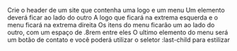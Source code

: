 Crie o header de um site que contenha uma logo e um menu
Um elemento deverá ficar ao lado do outro
A logo que ficará na extrema esquerda e o menu ficará na extrema direita
Os itens do menu ficarão um ao lado do outro, com um espaço de .8rem entre eles
O ultimo elemento do menu  será um botão de contato e você poderá utilizar o seletor :last-child para estilizar

